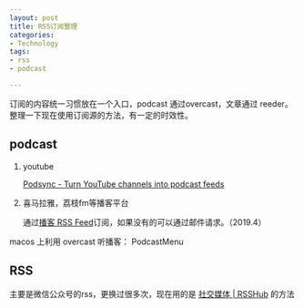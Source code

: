 ```yaml
---
layout: post
title: RSS订阅整理
categories: 
- Technology
tags:
- rss
- podcast

---
```


订阅的内容统一习惯放在一个入口，podcast 通过overcast，文章通过 reeder。整理一下现在使用订阅源的方法，有一定的时效性。

<!--more-->

## podcast

1. youtube
	
    [Podsync - Turn YouTube channels into podcast feeds](https://podsync.net/)
	
2. 喜马拉雅，荔枝fm等播客平台
	
    通过[播客 RSS Feed](https://getpodcast.xyz/)订阅，如果没有的可以通过邮件请求。（2019.4）

macos 上利用 overcast 听播客： PodcastMenu

## RSS

主要是微信公众号的rss，更换过很多次，现在用的是
[社交媒体 | RSSHub](https://docs.rsshub.app/social-media.html#%E5%BE%AE%E4%BF%A1)
的方法